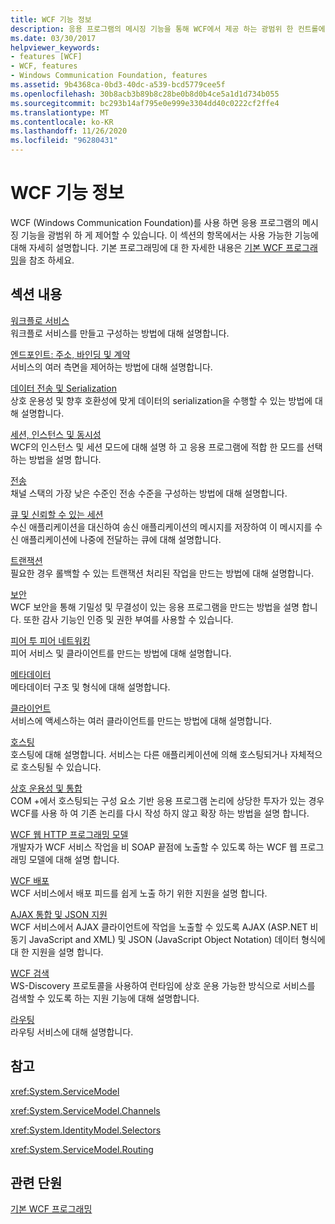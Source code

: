 ```yaml
---
title: WCF 기능 정보
description: 응용 프로그램의 메시징 기능을 통해 WCF에서 제공 하는 광범위 한 컨트롤에 대해 자세히 알아보세요.
ms.date: 03/30/2017
helpviewer_keywords:
- features [WCF]
- WCF, features
- Windows Communication Foundation, features
ms.assetid: 9b4368ca-0bd3-40dc-a539-bcd5779cee5f
ms.openlocfilehash: 30b8acb3b89b8c28be0b8d0b4ce5a1d1d734b055
ms.sourcegitcommit: bc293b14af795e0e999e3304dd40c0222cf2ffe4
ms.translationtype: MT
ms.contentlocale: ko-KR
ms.lasthandoff: 11/26/2020
ms.locfileid: "96280431"
---
```

# <a name="wcf-feature-details"></a>WCF 기능 정보

WCF (Windows Communication Foundation)를 사용 하면 응용 프로그램의 메시징 기능을 광범위 하 게 제어할 수 있습니다. 이 섹션의 항목에서는 사용 가능한 기능에 대해 자세히 설명합니다. 기본 프로그래밍에 대 한 자세한 내용은 [기본 WCF 프로그래밍](../basic-wcf-programming.md)을 참조 하세요.  
  
## <a name="in-this-section"></a>섹션 내용  

 [워크플로 서비스](workflow-services.md)  
 워크플로 서비스를 만들고 구성하는 방법에 대해 설명합니다.  
  
 [엔드포인트: 주소, 바인딩 및 계약](endpoints-addresses-bindings-and-contracts.md)  
 서비스의 여러 측면을 제어하는 방법에 대해 설명합니다.  
  
 [데이터 전송 및 Serialization](data-transfer-and-serialization.md)  
 상호 운용성 및 향후 호환성에 맞게 데이터의 serialization을 수행할 수 있는 방법에 대해 설명합니다.  
  
 [세션, 인스턴스 및 동시성](sessions-instancing-and-concurrency.md)  
 WCF의 인스턴스 및 세션 모드에 대해 설명 하 고 응용 프로그램에 적합 한 모드를 선택 하는 방법을 설명 합니다.  
  
 [전송](transports.md)  
 채널 스택의 가장 낮은 수준인 전송 수준을 구성하는 방법에 대해 설명합니다.  
  
 [큐 및 신뢰할 수 있는 세션](queues-and-reliable-sessions.md)  
 수신 애플리케이션을 대신하여 송신 애플리케이션의 메시지를 저장하여 이 메시지를 수신 애플리케이션에 나중에 전달하는 큐에 대해 설명합니다.  
  
 [트랜잭션](transactions-in-wcf.md)  
 필요한 경우 롤백할 수 있는 트랜잭션 처리된 작업을 만드는 방법에 대해 설명합니다.  
  
 [보안](security.md)  
 WCF 보안을 통해 기밀성 및 무결성이 있는 응용 프로그램을 만드는 방법을 설명 합니다. 또한 감사 기능인 인증 및 권한 부여를 사용할 수 있습니다.  
  
 [피어 투 피어 네트워킹](peer-to-peer-networking.md)  
 피어 서비스 및 클라이언트를 만드는 방법에 대해 설명합니다.  
  
 [메타데이터](metadata.md)  
 메타데이터 구조 및 형식에 대해 설명합니다.  
  
 [클라이언트](clients.md)  
 서비스에 액세스하는 여러 클라이언트를 만드는 방법에 대해 설명합니다.  
  
 [호스팅](hosting.md)  
 호스팅에 대해 설명합니다. 서비스는 다른 애플리케이션에 의해 호스팅되거나 자체적으로 호스팅될 수 있습니다.  
  
 [상호 운용성 및 통합](interoperability-and-integration.md)  
 COM +에서 호스팅되는 구성 요소 기반 응용 프로그램 논리에 상당한 투자가 있는 경우 WCF를 사용 하 여 기존 논리를 다시 작성 하지 않고 확장 하는 방법을 설명 합니다.  
  
 [WCF 웹 HTTP 프로그래밍 모델](wcf-web-http-programming-model.md)  
 개발자가 WCF 서비스 작업을 비 SOAP 끝점에 노출할 수 있도록 하는 WCF 웹 프로그래밍 모델에 대해 설명 합니다.  
  
 [WCF 배포](wcf-syndication.md)  
 WCF 서비스에서 배포 피드를 쉽게 노출 하기 위한 지원을 설명 합니다.  
  
 [AJAX 통합 및 JSON 지원](ajax-integration-and-json-support.md)  
 WCF 서비스에서 AJAX 클라이언트에 작업을 노출할 수 있도록 AJAX (ASP.NET 비동기 JavaScript and XML) 및 JSON (JavaScript Object Notation) 데이터 형식에 대 한 지원을 설명 합니다.  
  
 [WCF 검색](wcf-discovery.md)  
 WS-Discovery 프로토콜을 사용하여 런타임에 상호 운용 가능한 방식으로 서비스를 검색할 수 있도록 하는 지원 기능에 대해 설명합니다.  
  
 [라우팅](routing.md)  
 라우팅 서비스에 대해 설명합니다.  
  
## <a name="reference"></a>참고  

 <xref:System.ServiceModel>  
  
 <xref:System.ServiceModel.Channels>  
  
 <xref:System.IdentityModel.Selectors>  
  
 <xref:System.ServiceModel.Routing>  
  
## <a name="related-sections"></a>관련 단원  

 [기본 WCF 프로그래밍](../basic-wcf-programming.md)
